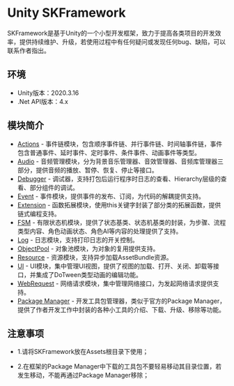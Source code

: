 # Unity SKFramework

SKFramework是基于Unity的一个小型开发框架，致力于提高各类项目的开发效率，提供持续维护、升级，若使用过程中有任何疑问或发现任何bug、缺陷，可以联系作者指出。

## 环境

- Unity版本：2020.3.16
- .Net API版本：4.x

## 模块简介

- [Actions](https://blog.csdn.net/qq_42139931/article/details/128849528?spm=1001.2014.3001.5501#t6) - 事件链模块，包含顺序事件链、并行事件链、时间轴事件链，事件包含普通事件、延时事件、定时事件、条件事件、动画事件等类型。
- [Audio](https://blog.csdn.net/qq_42139931/article/details/128849528?spm=1001.2014.3001.5501#t1) - 音频管理模块，分为背景音乐管理器、音效管理器、音频库管理器三部分，提供音频的播放、暂停、恢复、停止等接口。
- [Debugger](https://blog.csdn.net/qq_42139931/article/details/128849528?spm=1001.2014.3001.5501) - 调试器，支持打包后运行程序时日志的查看、Hierarchy层级的查看、部分组件的调试。
- [Event](https://blog.csdn.net/qq_42139931/article/details/128849528?spm=1001.2014.3001.5501#19) - 事件模块，提供事件的发布、订阅，为代码的解耦提供支持。
- [Extension](https://blog.csdn.net/qq_42139931/article/details/128849528?spm=1001.2014.3001.5501) - 函数拓展模块，使用this关键字封装了部分类的拓展函数，提供链式编程支持。
- [FSM](https://blog.csdn.net/qq_42139931/article/details/128849528?spm=1001.2014.3001.5501#13) - 有限状态机模块，提供了状态基类、状态机基类的封装，为步骤、流程类型内容、角色动画状态、角色AI等内容的处理提供了支持。
- [Log](https://blog.csdn.net/qq_42139931/article/details/128849528?spm=1001.2014.3001.5501) - 日志模块，支持打印日志的开关控制。
- [ObjectPool](https://blog.csdn.net/qq_42139931/article/details/128849528?spm=1001.2014.3001.5501#17) - 对象池模块，为对象的复用提供支持。
- [Resource](https://blog.csdn.net/qq_42139931/article/details/128849528?spm=1001.2014.3001.5501#31) - 资源模块，支持异步加载AssetBundle资源。
- [UI](https://blog.csdn.net/qq_42139931/article/details/128849528?spm=1001.2014.3001.5501#34) - UI模块，集中管理UI视图，提供了视图的加载、打开、关闭、卸载等接口，并集成了DoTween类型动画的编辑功能。
- [WebRequest](https://blog.csdn.net/qq_42139931/article/details/128849528?spm=1001.2014.3001.5501#35) - 网络请求模块，集中管理网络接口，为发起网络请求提供支持。
- [Package Manager](https://blog.csdn.net/qq_42139931/article/details/128849528?spm=1001.2014.3001.5501) - 开发工具包管理器，类似于官方的Package Manager，提供了作者开发工作中封装的各种小工具的介绍、下载、升级、移除等功能。

## 注意事项

- 1.请将SKFramework放在Assets根目录下使用；

- 2.在框架的Package Manager中下载的工具包不要轻易移动其目录位置，若发生移动，不能再通过Package Manager移除；
